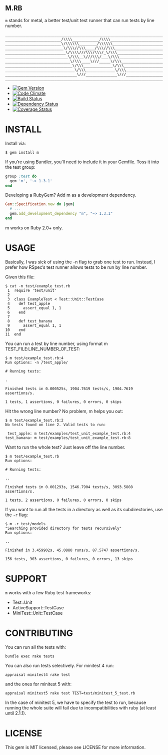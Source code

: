 M.RB
----

`m` stands for metal, a better test/unit test runner that can run tests by line number.

    ________________________________________________________________________________
    _________________________/\\\\____________/\\\\_________________________________
    _________________________\/\\\\\\________/\\\\\\________________________________
    __________________________\/\\\//\\\____/\\\//\\\_______________________________
    ___________________________\/\\\\///\\\/\\\/_\/\\\______________________________
    ____________________________\/\\\__\///\\\/___\/\\\_____________________________
    _____________________________\/\\\____\///_____\/\\\____________________________
    ______________________________\/\\\_____________\/\\\___________________________
    _______________________________\/\\\_____________\/\\\__________________________
    ________________________________\///______________\///__________________________
    ________________________________________________________________________________


  - [![Gem Version](https://badge.fury.io/rb/m.png)](https://rubygems.org/gems/m)
  - [![Code Climate](https://codeclimate.com/github/qrush/m.png)](https://codeclimate.com/github/qrush/m)
  - [![Build Status](https://travis-ci.org/qrush/m.png)](https://travis-ci.org/qrush/m)
  - [![Dependency Status](https://gemnasium.com/qrush/m.png)](https://gemnasium.com/qrush/m)
  - [![Coverage Status](https://coveralls.io/repos/qrush/m/badge.png?branch=master)](https://coveralls.io/r/qrush/m)


INSTALL
=======

Install via:


    $ gem install m


If you’re using Bundler, you’ll need to include it in your Gemfile. Toss it into the test group:

``` ruby
group :test do
  gem 'm', '~> 1.3.1'
end
```

Developing a RubyGem? Add m as a development dependency.


``` ruby
Gem::Specification.new do |gem|
  # ...
  gem.add_development_dependency "m", "~> 1.3.1"
end
```

m works on Ruby 2.0+ only.


USAGE
=====

Basically, I was sick of using the -n flag to grab one test to run. Instead, I prefer how RSpec’s test runner allows tests to be run by line number.

Given this file:


    $ cat -n test/example_test.rb
     1  require 'test/unit'
     2
     3  class ExampleTest < Test::Unit::TestCase
     4    def test_apple
     5      assert_equal 1, 1
     6    end
     7
     8    def test_banana
     9      assert_equal 1, 1
    10    end
    11  end


You can run a test by line number, using format m TEST_FILE:LINE_NUMBER_OF_TEST:


    $ m test/example_test.rb:4
    Run options: -n /test_apple/

    # Running tests:

    .

    Finished tests in 0.000525s, 1904.7619 tests/s, 1904.7619 assertions/s.

    1 tests, 1 assertions, 0 failures, 0 errors, 0 skips


Hit the wrong line number? No problem, m helps you out:


    $ m test/example_test.rb:2
    No tests found on line 2. Valid tests to run:

     test_apple: m test/examples/test_unit_example_test.rb:4
    test_banana: m test/examples/test_unit_example_test.rb:8


Want to run the whole test? Just leave off the line number.


    $ m test/example_test.rb
    Run options:

    # Running tests:

    ..

    Finished tests in 0.001293s, 1546.7904 tests/s, 3093.5808 assertions/s.

    1 tests, 2 assertions, 0 failures, 0 errors, 0 skips

If you want to run all the tests in a directory as well as its subdirectories, use the `-r` flag: 

    $ m -r test/models
    "Searching provided directory for tests recursively"
    Run options: 

    ..

    Finished in 3.459902s, 45.0880 runs/s, 87.5747 assertions/s.

    156 tests, 303 assertions, 0 failures, 0 errors, 13 skips


SUPPORT
=======

`m` works with a few Ruby test frameworks:

  - Test::Unit
  - ActiveSupport::TestCase
  - MiniTest::Unit::TestCase


CONTRIBUTING
============

You can run all the tests with:

    bundle exec rake tests

You can also run tests selectively. For minitest 4 run:

    appraisal minitest4 rake test

and the ones for minitest 5 with:

    appraisal minitest5 rake test TEST=test/minitest_5_test.rb

In the case of minitest 5, we have to specify the test to run, because running
the whole suite will fail due to incompatibilities with ruby (at least until
2.1.1).


LICENSE
=======

This gem is MIT licensed, please see LICENSE for more information.
